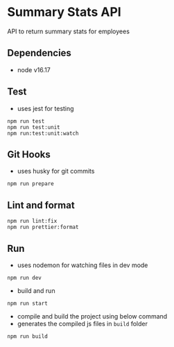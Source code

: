 # Summary Stats API

API to return summary stats for employees

## Dependencies

- node v16.17

## Test

- uses jest for testing

```
npm run test
npm run test:unit
npm run:test:unit:watch
```

## Git Hooks

- uses husky for git commits

```
npm run prepare
```

## Lint and format

```
npm run lint:fix
npm run prettier:format
```

## Run

- uses nodemon for watching files in dev mode

```
npm run dev
```

- build and run

```
npm run start
```

- compile and build the project using below command
- generates the compiled js files in `build` folder

```
npm run build
```
